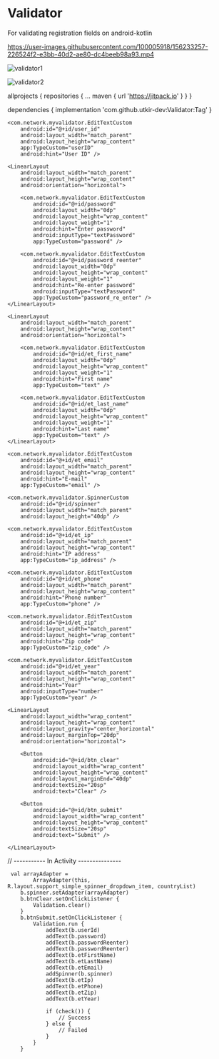 # Validator
For validating registration fields on android-kotlin



https://user-images.githubusercontent.com/100005918/156233257-226524f2-e3bb-40d2-ae80-dc4beeb98a93.mp4


![validator1](https://user-images.githubusercontent.com/100005918/156233637-ff0da650-a7b8-4116-8ae3-73b76d84f5c3.jpg)

![validator2](https://user-images.githubusercontent.com/100005918/156233673-150ecad3-9527-47ed-83f5-1ee62c7e05e4.jpg)


allprojects {
		repositories {
			...
			maven { url 'https://jitpack.io' }
		}
	}
  
  
  dependencies {
	        implementation 'com.github.utkir-dev:Validator:Tag'
	}
  
  
  
    <com.network.myvalidator.EditTextCustom
        android:id="@+id/user_id"
        android:layout_width="match_parent"
        android:layout_height="wrap_content"
        app:TypeCustom="userID"
        android:hint="User ID" />

    <LinearLayout
        android:layout_width="match_parent"
        android:layout_height="wrap_content"
        android:orientation="horizontal">

        <com.network.myvalidator.EditTextCustom
            android:id="@+id/password"
            android:layout_width="0dp"
            android:layout_height="wrap_content"
            android:layout_weight="1"
            android:hint="Enter password"
            android:inputType="textPassword"
            app:TypeCustom="password" />

        <com.network.myvalidator.EditTextCustom
            android:id="@+id/password_reenter"
            android:layout_width="0dp"
            android:layout_height="wrap_content"
            android:layout_weight="1"
            android:hint="Re-enter password"
            android:inputType="textPassword"
            app:TypeCustom="password_re_enter" />
    </LinearLayout>

    <LinearLayout
        android:layout_width="match_parent"
        android:layout_height="wrap_content"
        android:orientation="horizontal">

        <com.network.myvalidator.EditTextCustom
            android:id="@+id/et_first_name"
            android:layout_width="0dp"
            android:layout_height="wrap_content"
            android:layout_weight="1"
            android:hint="First name"
            app:TypeCustom="text" />

        <com.network.myvalidator.EditTextCustom
            android:id="@+id/et_last_name"
            android:layout_width="0dp"
            android:layout_height="wrap_content"
            android:layout_weight="1"
            android:hint="Last name"
            app:TypeCustom="text" />
    </LinearLayout>

    <com.network.myvalidator.EditTextCustom
        android:id="@+id/et_email"
        android:layout_width="match_parent"
        android:layout_height="wrap_content"
        android:hint="E-mail"
        app:TypeCustom="email" />

    <com.network.myvalidator.SpinnerCustom
        android:id="@+id/spinner"
        android:layout_width="match_parent"
        android:layout_height="40dp" />

    <com.network.myvalidator.EditTextCustom
        android:id="@+id/et_ip"
        android:layout_width="match_parent"
        android:layout_height="wrap_content"
        android:hint="IP address"
        app:TypeCustom="ip_address" />

    <com.network.myvalidator.EditTextCustom
        android:id="@+id/et_phone"
        android:layout_width="match_parent"
        android:layout_height="wrap_content"
        android:hint="Phone number"
        app:TypeCustom="phone" />

    <com.network.myvalidator.EditTextCustom
        android:id="@+id/et_zip"
        android:layout_width="match_parent"
        android:layout_height="wrap_content"
        android:hint="Zip code"
        app:TypeCustom="zip_code" />

    <com.network.myvalidator.EditTextCustom
        android:id="@+id/et_year"
        android:layout_width="match_parent"
        android:layout_height="wrap_content"
        android:hint="Year"
        android:inputType="number"
        app:TypeCustom="year" />

    <LinearLayout
        android:layout_width="wrap_content"
        android:layout_height="wrap_content"
        android:layout_gravity="center_horizontal"
        android:layout_marginTop="20dp"
        android:orientation="horizontal">

        <Button
            android:id="@+id/btn_clear"
            android:layout_width="wrap_content"
            android:layout_height="wrap_content"
            android:layout_marginEnd="40dp"
            android:textSize="20sp"
            android:text="Clear" />

        <Button
            android:id="@+id/btn_submit"
            android:layout_width="wrap_content"
            android:layout_height="wrap_content"
            android:textSize="20sp"
            android:text="Submit" />

    </LinearLayout>
    
   
   // ----------- In Activity ---------------
    
     val arrayAdapter =
            ArrayAdapter(this, R.layout.support_simple_spinner_dropdown_item, countryList)
        b.spinner.setAdapter(arrayAdapter)
        b.btnClear.setOnClickListener {
            Validation.clear()
        }
        b.btnSubmit.setOnClickListener {
            Validation.run {
                addText(b.userId)
                addText(b.password)
                addText(b.passwordReenter)
                addText(b.passwordReenter)
                addText(b.etFirstName)
                addText(b.etLastName)
                addText(b.etEmail)
                addSpinner(b.spinner)
                addText(b.etIp)
                addText(b.etPhone)
                addText(b.etZip)
                addText(b.etYear)

                if (check()) {
                    // Success
                } else {
                    // Failed
                }
            }
        }
    
